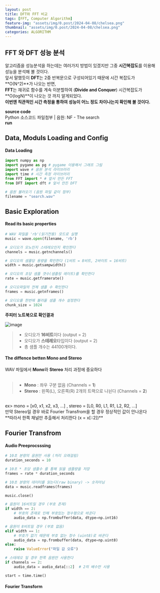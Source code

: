 ```yaml
---
layout: post
title: DFT와 FFT 비교
tags: [FFT, Computer Algorithm]
feature-img: "assets/img/0.post/2024-04-08/chelsea.png"
thumbnail: "assets/img/0.post/2024-04-08/chelsea.png"
categories: ALGORITHM
---
```


## FFT 와 DFT 성능 분석

알고리즘을 성능분석을 하는데는 여러가지 방법이 있겠지만 그중 **시간복잡도**를 이용해 성능을 분석해 볼 것이다.<br>
앞서 말했듯이 **DFT**는 2중 반복문으로 구성되어있기 때문에 시간 복잡도가 **O(N^2)**가 나오는 반면, <br>
**FFT**는 재귀로 함수를 계속 이분할하여 (**Divide and Conquer**) 시간복잡도가 **O(logN)**이 나오는 것 까지 알게되었다.<br>
**이번엔 직관적인 시간 측정을 통하여 성능이 어느 정도 차이나는지 확인해 볼 것이다.**


**source code**<br>
Python 소스코드 파일첨부 | 음원: NF - The search <br>
**run**<br>

## Data, Moduls Loading and Config

#### Data Loading

```python
import numpy as np 
import pygame as pg # pygame 이용해서 그래프 그림
import wave # 음원 분석 라이브러리
import time # 시간 측정 라이브러리
from FFT import * # 앞서 만든 FFT
from DFT import dft # 앞서 만든 DFT
```
```python
# 음원 불러오기 (음원 파일 같이 첨부)
filename = "search.wav"
```

## Basic Exploration

#### Read its basic properties

```python
# WAV 파일을 'rb'(읽기전용) 모드로 실행
music = wave.open(filename, 'rb')

# 오디오가 모노인지 스테레오인지 확인한다
channels = music.getnchannels()

# 오디오의 샘플당 용량을 확인한다 (1비트 = 8비트, 2바이트 = 16비트)
width = music.getsampwidth()

# 오디오의 초당 샘플 갯수(샘플링 레이트)를 확인한다
rate = music.getframerate()

# 오디오파일의 전체 샘플 수 확인한다
frames = music.getnframes()

# 오디오를 한번에 불러올 샘플 개수 설정한다
chunk_size = 1024
```

**주피터 노트북으로 확인결과** <br>

![image](https://github.com/user-attachments/assets/3b1c1cc2-a2b1-4e1c-bacb-266466ebfc42)

> - 오디오가 **16비트**이다 (output = 2)
> - 오디오가 **스테레오**타입이다 (output = 2)
> - 총 샘플 개수는 44100개이다.

#### The diffence betten Mono and Stereo

WAV 파일에서 **Mono**와 **Stereo** 처리 과정에 중요하다<br>
<br>
> - **Mono** : 좌우 구분 없음 (Channels = **1**)
> - **Stereo** : 왼쪽(L), 오른쪽(R) 2개의 트랙으로 나뉜다 (Channels = **2**)

<br>
ex> mono = [x0, x1, x2, x3, ...] , stereo = [L0, R0, L1, R1, L2, R2, ...] <br>
만약 Stereo일 경우 바로 Fourier Transfrom을 할 경우 정상적인 값이 안나온다 <br>
**따라서 한쪽 채널만 추출해서 처리한다 (x = x[::2])**

## Fourier Transfrom

#### Audio Preeprocsssing

```python
# 10초 분량의 음원만 사용 (처리 오래걸림) 
duration_seconds = 10

# 10초 * 초당 샘플수 를 통해 읽을 샘플량을 저장
frames = rate * duration_seconds

# 10초 분량의 데이터를 읽는다(raw binary) -> 숫자아님
data = music.readframes(frames)

music.close()
```

```python
# 음원이 16비트일 경우 (부호 존재)
if width == 2:
    # 부호의 존재로 인해 부호있는 정수형으로 바꾼다
    audio_data = np.frombuffer(data, dtype=np.int16)

# 음원이 8비트일 경우 (부호 없음)
elif width == 1:
    # 부호가 없기 때문에 부호 없는 정수 (uint8)로 바꾼다
    audio_data = np.frombuffer(data, dtype=np.uint8)
else:
    raise ValueError("파일 값 오류")

# 스테레오 일 경우 한쪽 음원만 사용한다
if channels == 2:
    audio_data = audio_data[::2]  # 2의 배수만 사용

start = time.time()
```

#### Fourier Transform

```python
```
























